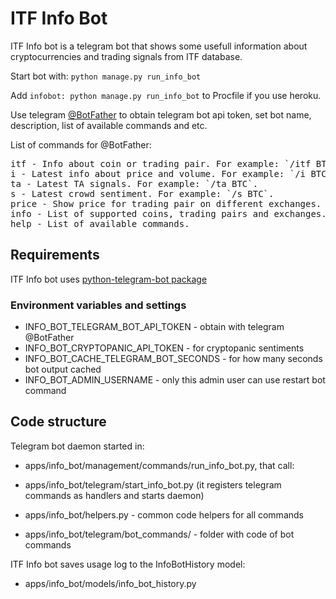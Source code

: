 # ITF Info Bot

ITF Info bot is a telegram bot that shows some usefull information about cryptocurrencies and trading signals from ITF database.

Start bot with:
`python manage.py run_info_bot`

Add `infobot: python manage.py run_info_bot` to Procfile if you use heroku.

Use telegram [@BotFather](https://telegram.me/botfather) to obtain telegram bot api token, set bot name, description, list of available commands and etc.

List of commands for @BotFather:

<pre>
itf - Info about coin or trading pair. For example: `/itf BTC` or `/itf XRP_ETH`.
i - Latest info about price and volume. For example: `/i BTC`.
ta - Latest TA signals. For example: `/ta BTC`.
s - Latest crowd sentiment. For example: `/s BTC`.
price - Show price for trading pair on different exchanges. For example: `/price BTC_USDT`.
info - List of supported coins, trading pairs and exchanges.
help - List of available commands.
</pre>


## Requirements

ITF Info bot uses [python-telegram-bot package](https://github.com/python-telegram-bot/python-telegram-bot)

### Environment variables and settings

* INFO_BOT_TELEGRAM_BOT_API_TOKEN - obtain with telegram @BotFather
* INFO_BOT_CRYPTOPANIC_API_TOKEN - for cryptopanic sentiments 
* INFO_BOT_CACHE_TELEGRAM_BOT_SECONDS - for how many seconds bot output cached
* INFO_BOT_ADMIN_USERNAME - only this admin user can use restart bot command


## Code structure

Telegram bot daemon started in:
* apps/info_bot/management/commands/run_info_bot.py, that call:
* apps/info_bot/telegram/start_info_bot.py (it registers telegram commands as handlers and starts daemon)

* apps/info_bot/helpers.py - common code helpers for all commands
* apps/info_bot/telegram/bot_commands/ - folder with code of bot commands

ITF Info bot saves usage log to the InfoBotHistory model:
* apps/info_bot/models/info_bot_history.py
